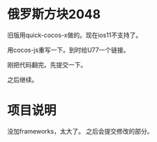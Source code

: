 # 俄罗斯方块2048

旧版用quick-cocos-x做的。现在ios11不支持了。

用cocos-js重写一下。到时给U77一个链接。

刚把代码翻完。先提交一下。

之后继续。

# 项目说明
没加frameworks，太大了。
之后会提交修改的部分。
